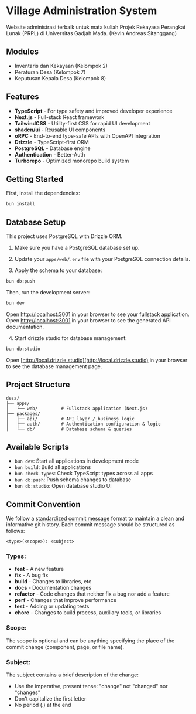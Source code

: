 # Village Administration System

Website administrasi terbaik untuk mata kuliah Projek Rekayasa Perangkat Lunak (PRPL) di Universitas Gadjah Mada. (Kevin Andreas Sitanggang)

## Modules

- Inventaris dan Kekayaan (Kelompok 2)
- Peraturan Desa (Kelompok 7)
- Keputusan Kepala Desa (Kelompok 8)

## Features

- **TypeScript** - For type safety and improved developer experience
- **Next.js** - Full-stack React framework
- **TailwindCSS** - Utility-first CSS for rapid UI development
- **shadcn/ui** - Reusable UI components
- **oRPC** - End-to-end type-safe APIs with OpenAPI integration
- **Drizzle** - TypeScript-first ORM
- **PostgreSQL** - Database engine
- **Authentication** - Better-Auth
- **Turborepo** - Optimized monorepo build system

## Getting Started

First, install the dependencies:

```bash
bun install
```

## Database Setup

This project uses PostgreSQL with Drizzle ORM.

1. Make sure you have a PostgreSQL database set up.
2. Update your `apps/web/.env` file with your PostgreSQL connection details.

3. Apply the schema to your database:

```bash
bun db:push
```

Then, run the development server:

```bash
bun dev
```

Open [http://localhost:3001](http://localhost:3001) in your browser to see your fullstack application.
Open [http://localhost:3001](http://localhost:3001/api/rpc/api-reference) in your browser to see the generated API documentation.

4. Start drizzle studio for database management:

```bash
bun db:studio
```

Open [http://local.drizzle.studio](http://local.drizzle.studio) in your browser to see the database management page.

## Project Structure

```
desa/
├── apps/
│   └── web/         # Fullstack application (Next.js)
├── packages/
│   ├── api/         # API layer / business logic
│   ├── auth/        # Authentication configuration & logic
│   └── db/          # Database schema & queries
```

## Available Scripts

- `bun dev`: Start all applications in development mode
- `bun build`: Build all applications
- `bun check-types`: Check TypeScript types across all apps
- `bun db:push`: Push schema changes to database
- `bun db:studio`: Open database studio UI

## Commit Convention

We follow a [standardized commit message](https://conventionalcommits.org) format to maintain a clean and informative git history. Each commit message should be structured as follows:

```
<type>(<scope>): <subject>
```

### Types:

- **feat** - A new feature
- **fix** - A bug fix
- **build** - Changes to libraries, etc
- **docs** - Documentation changes
- **refactor** - Code changes that neither fix a bug nor add a feature
- **perf** - Changes that improve performance
- **test** - Adding or updating tests
- **chore** - Changes to build process, auxiliary tools, or libraries

### Scope:

The scope is optional and can be anything specifying the place of the commit change (component, page, or file name).

### Subject:

The subject contains a brief description of the change:

- Use the imperative, present tense: "change" not "changed" nor "changes"
- Don't capitalize the first letter
- No period (.) at the end
